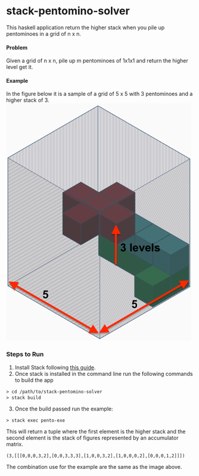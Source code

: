 # stack-pentomino-solver
This haskell application return the higher stack when you pile up pentominoes in a grid of n x n.
#### Problem
Given a grid of n x n, pile up m pentominoes of 1x1x1 and return the higher level get it.
#### Example
In the figure below it is a sample of a grid of 5 x 5 with 3 pentominoes and a higher stack of 3.
![Stack of Pentominoes](./pento_stack_sample_5_x_5.png)

### Steps to Run

1. Install Stack following [this guide](https://docs.haskellstack.org/en/stable/README/).
2. Once stack is installed in the command line run the following commands to build the app
```
> cd /path/to/stack-pentomino-solver
> stack build
```
3. Once the build passed run the example:
```
> stack exec pento-exe
```
This will return a tuple where the first element is the higher stack and the second element is the stack of figures represented by an accumulator matrix.  
```
(3,[[[0,0,0,3,2],[0,0,3,3,3],[1,0,0,3,2],[1,0,0,0,2],[0,0,0,1,2]]])
```
The combination use for the example are the same as the image above.


